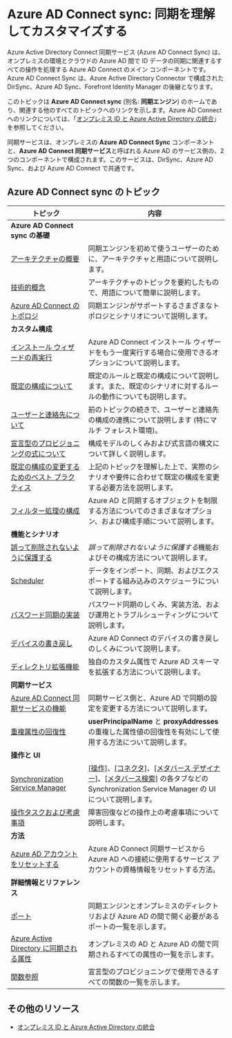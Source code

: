 <properties
	pageTitle="Azure AD Connect sync: 同期を理解してカスタマイズする | Microsoft Azure"
	description="Azure AD Connect の同期のしくみとカスタマイズ方法について説明します。"
	services="active-directory"
	documentationCenter=""
	authors="andkjell"
	manager="stevenpo"
	editor=""/>

<tags
	ms.service="active-directory"
	ms.workload="identity"
	ms.tgt_pltfrm="na"
	ms.devlang="na"
	ms.topic="article"
	ms.date="06/27/2016"
	ms.author="markusvi;andkjell"/>


# Azure AD Connect sync: 同期を理解してカスタマイズする
Azure Active Directory Connect 同期サービス (Azure AD Connect Sync) は、オンプレミスの環境とクラウドの Azure AD 間で ID データの同期に関連するすべての操作を処理する Azure AD Connect のメイン コンポーネントです。Azure AD Connect Sync は、Azure Active Directory Connector で構成された DirSync、Azure AD Sync、Forefront Identity Manager の後継となります。

このトピックは **Azure AD Connect sync** (別名: **同期エンジン**) のホームであり、関連する他のすべてのトピックへのリンクを示します。Azure AD Connect へのリンクについては、「[オンプレミス ID と Azure Active Directory の統合](active-directory-aadconnect.md)」を参照してください。

同期サービスは、オンプレミスの **Azure AD Connect Sync** コンポーネントと、**Azure AD Connect 同期サービス**と呼ばれる Azure AD のサービス側の、2 つのコンポーネントで構成されます。このサービスは、DirSync、Azure AD Sync、および Azure AD Connect で共通です。

## Azure AD Connect sync のトピック

トピック | 内容
----- | -----
**Azure AD Connect sync の基礎** |
[アーキテクチャの概要](active-directory-aadconnectsync-understanding-architecture.md) | 同期エンジンを初めて使うユーザーのために、アーキテクチャと用語について説明します。
[技術的概念](active-directory-aadconnectsync-technical-concepts.md) | アーキテクチャのトピックを要約したもので、用語について簡単に説明します。
[Azure AD Connect のトポロジ](active-directory-aadconnect-topologies.md) | 同期エンジンがサポートするさまざまなトポロジとシナリオについて説明します。
**カスタム構成** |
[インストール ウィザードの再実行](active-directory-aadconnectsync-installation-wizard.md) | Azure AD Connect インストール ウィザードをもう一度実行する場合に使用できるオプションについて説明します。
[既定の構成について](active-directory-aadconnectsync-understanding-default-configuration.md)| 既定のルールと既定の構成について説明します。また、既定のシナリオに対するルールの動作についても説明します。
[ユーザーと連絡先について](active-directory-aadconnectsync-understanding-users-and-contacts.md) | 前のトピックの続きで、ユーザーと連絡先の構成の連携について説明します (特にマルチ フォレスト環境)。
[宣言型のプロビジョニングの式について](active-directory-aadconnectsync-understanding-declarative-provisioning-expressions.md) | 構成モデルのしくみおよび式言語の構文について詳しく説明します。
[既定の構成の変更するためのベスト プラクティス](active-directory-aadconnectsync-best-practices-changing-default-configuration.md) | 上記のトピックを理解した上で、実際のシナリオや要件に合わせて既定の構成を変更する必要方法を説明します。
[フィルター処理の構成](active-directory-aadconnectsync-configure-filtering.md) | Azure AD と同期するオブジェクトを制限する方法についてのさまざまなオプション、および構成手順について説明します。
**機能とシナリオ** |
[誤って削除されないように保護する](active-directory-aadconnectsync-feature-prevent-accidental-deletes.md) | *誤って削除されないように保護する*機能およびその構成方法について説明します。
[Scheduler](active-directory-aadconnectsync-feature-scheduler.md) | データをインポート、同期、およびエクスポートする組み込みのスケジューラについて説明します。
[パスワード同期の実装](active-directory-aadconnectsync-implement-password-synchronization.md) | パスワード同期のしくみ、実装方法、および運用とトラブルシューティングについて説明します。
[デバイスの書き戻し](active-directory-aadconnect-feature-device-writeback.md) | Azure AD Connect のデバイスの書き戻しのしくみについて説明します。
[ディレクトリ拡張機能](active-directory-aadconnectsync-feature-directory-extensions.md) | 独自のカスタム属性で Azure AD スキーマを拡張する方法について説明します。
**同期サービス** |
[Azure AD Connect 同期サービスの機能](active-directory-aadconnectsyncservice-features.md) | 同期サービス側と、Azure AD で同期の設定を変更する方法について説明します。
[重複属性の回復性](active-directory-aadconnectsyncservice-duplicate-attribute-resiliency.md) | **userPrincipalName** と **proxyAddresses** の重複した属性値の回復性を有効にして使用する方法について説明します。
**操作と UI** |
[Synchronization Service Manager](active-directory-aadconnectsync-service-manager-ui.md) | [[操作]](active-directory-aadconnectsync-service-manager-ui-operations.md)、[[コネクタ]](active-directory-aadconnectsync-service-manager-ui-connectors.md)、[[メタバース デザイナー]](active-directory-aadconnectsync-service-manager-ui-mvdesigner.md)、[[メタバース検索]](active-directory-aadconnectsync-service-manager-ui-mvsearch.md) の各タブなどの Synchronization Service Manager の UI について説明します。
[操作タスクおよび考慮事項](active-directory-aadconnectsync-operations.md) | 障害回復などの操作上の考慮事項について説明します。
**方法** |
[Azure AD アカウントをリセットする](active-directory-aadconnectsync-howto-azureadaccount.md) | Azure AD Connect 同期サービスから Azure AD への接続に使用するサービス アカウントの資格情報をリセットする方法。
**詳細情報とリファレンス** |
[ポート](active-directory-aadconnect-ports.md) | 同期エンジンとオンプレミスのディレクトリおよび Azure AD の間で開く必要があるポートの一覧を示します。
[Azure Active Directory に同期される属性](active-directory-aadconnectsync-attributes-synchronized.md) | オンプレミスの AD と Azure AD の間で同期されるすべての属性の一覧を示します。
[関数参照](active-directory-aadconnectsync-functions-reference.md) | 宣言型のプロビジョニングで使用できるすべての関数の一覧を示します。

## その他のリソース

* [オンプレミス ID と Azure Active Directory の統合](active-directory-aadconnect.md)

<!---HONumber=AcomDC_0629_2016-->